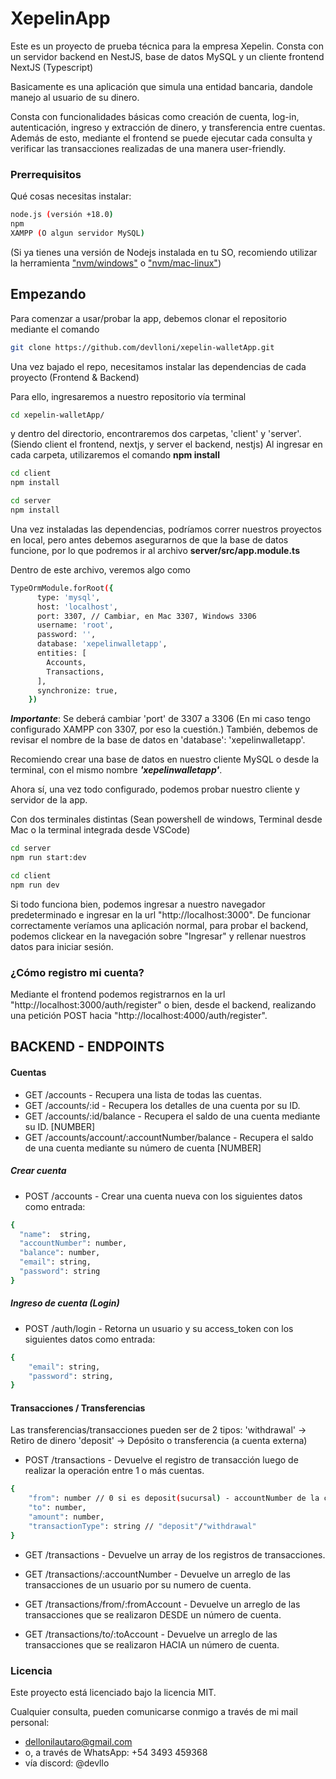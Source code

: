 # XepelinApp

Este es un proyecto de prueba técnica para la empresa Xepelin. Consta con un servidor backend en NestJS, base de datos MySQL y un cliente frontend NextJS (Typescript)

Basicamente es una aplicación que simula una entidad bancaria, dandole manejo al usuario de su dinero.

Consta con funcionalidades básicas como creación de cuenta, log-in, autenticación, ingreso y extracción de dinero, y transferencia entre cuentas. Además de esto, mediante el frontend se puede ejecutar cada consulta y verificar las transacciones realizadas de una manera user-friendly.

### Prerrequisitos

Qué cosas necesitas instalar:

```bash
node.js (versión +18.0)
npm
XAMPP (O algun servidor MySQL)
```
(Si ya tienes una versión de Nodejs instalada en tu SO, recomiendo utilizar la herramienta ["nvm/windows"](https://github.com/coreybutler/nvm-windows) o ["nvm/mac-linux"](https://github.com/nvm-sh/nvm))

## Empezando

Para comenzar a usar/probar la app, debemos clonar el repositorio mediante el comando
```bash
git clone https://github.com/devlloni/xepelin-walletApp.git
```

Una vez bajado el repo, necesitamos instalar las dependencias de cada proyecto (Frontend & Backend)

Para ello, ingresaremos a nuestro repositorio vía terminal
```bash
cd xepelin-walletApp/
```
y dentro del directorio, encontraremos dos carpetas, 'client' y 'server'. (Siendo client el frontend, nextjs, y server el backend, nestjs)
Al ingresar en cada carpeta, utilizaremos el comando **npm install**
```bash
cd client
npm install
```
```bash
cd server
npm install
```
Una vez instaladas las dependencias, podríamos correr nuestros proyectos en local, pero antes debemos asegurarnos de que la base de datos funcione, por lo que podremos ir al archivo **server/src/app.module.ts**


Dentro de este archivo, veremos algo como 
```bash
TypeOrmModule.forRoot({
      type: 'mysql',
      host: 'localhost',
      port: 3307, // Cambiar, en Mac 3307, Windows 3306 
      username: 'root',
      password: '',
      database: 'xepelinwalletapp',
      entities: [
        Accounts,
        Transactions,
      ],
      synchronize: true,
    })
```
***Importante***: Se deberá cambiar 'port' de 3307 a 3306 (En mi caso tengo configurado XAMPP con 3307, por eso la cuestión.)
También, debemos de revisar el nombre de la base de datos en 'database': 'xepelinwalletapp'.

Recomiendo crear una base de datos en nuestro cliente MySQL o desde la terminal, con el mismo nombre ***'xepelinwalletapp'***.


Ahora sí, una vez todo configurado, podemos probar nuestro cliente y servidor de la app.

Con dos terminales distintas (Sean powershell de windows, Terminal desde Mac o la terminal integrada desde VSCode)

```bash
cd server
npm run start:dev
```

```bash
cd client
npm run dev
```

Si todo funciona bien, podemos ingresar a nuestro navegador predeterminado e ingresar en la url "http://localhost:3000". De funcionar correctamente veríamos una aplicación normal, para probar el backend, podemos clickear en la navegación sobre "Ingresar" y rellenar nuestros datos para iniciar sesión.

### ¿Cómo registro mi cuenta?

Mediante el frontend podemos registrarnos en la url "http://localhost:3000/auth/register" o bien, desde el backend, realizando una petición POST hacia "http://localhost:4000/auth/register".

## BACKEND - ENDPOINTS

#### Cuentas

- GET /accounts - Recupera una lista de todas las cuentas.
- GET /accounts/:id - Recupera los detalles de una cuenta por su ID.
- GET /accounts/:id/balance - Recupera el saldo de una cuenta mediante su ID. [NUMBER]
- GET /accounts/account/:accountNumber/balance - Recupera el saldo de una cuenta mediante su número de cuenta [NUMBER]

##### Crear cuenta

- POST /accounts - Crear una cuenta nueva con los siguientes datos como entrada: 
```bash
{
  "name":  string,
  "accountNumber": number,
  "balance": number,
  "email": string,
  "password": string
}
```

##### Ingreso de cuenta (Login)
- POST /auth/login - Retorna un usuario y su access_token con los siguientes datos como entrada:
```bash
{
    "email": string,
    "password": string,
}
```

#### Transacciones / Transferencias
Las transferencias/transacciones pueden ser de 2 tipos: 
'withdrawal' -> Retiro de dinero
'deposit' -> Depósito o transferencia (a cuenta externa)

- POST /transactions - Devuelve el registro de transacción luego de realizar la operación entre 1 o más cuentas.

```bash
{
    "from": number // 0 si es deposit(sucursal) - accountNumber de la cuenta si es transferencia.
    "to": number,
    "amount": number,
    "transactionType": string // "deposit"/"withdrawal"
}
```
- GET /transactions - Devuelve un array de los registros de transacciones.

- GET /transactions/:accountNumber - Devuelve un arreglo de las transacciones de un usuario por su numero de cuenta.

- GET /transactions/from/:fromAccount - Devuelve un arreglo de las transacciones que se realizaron DESDE un número de cuenta.

- GET /transactions/to/:toAccount - Devuelve un arreglo de las transacciones que se realizaron HACIA un número de cuenta.


### Licencia

Este proyecto está licenciado bajo la licencia MIT.

Cualquier consulta, pueden comunicarse conmigo a través de mi mail personal: 
 - dellonilautaro@gmail.com
 - o, a través de WhatsApp: +54 3493 459368
 - vía discord: @devllo